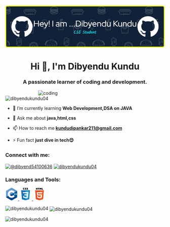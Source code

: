 ![logo](https://github.com/Dibyendukundu04/Dibyendukundu04/blob/main/github-header-image%20(1).png)
<h1 align="center">Hi 👋, I'm Dibyendu Kundu</h1>
<h3 align="center">A passionate learner of coding and development.</h3>
<img align="right" alt="coding" width="400" src="https://i.pinimg.com/originals/54/e3/7d/54e37d8074ebcde1d96c77d7b2a7f310.gif">

<p align="left"> <img src="https://komarev.com/ghpvc/?username=dibyendukundu04&label=Profile%20views&color=0e75b6&style=flat" alt="dibyendukundu04" /> </p>

- 🌱 I’m currently learning **Web Development,DSA on JAVA**

- 💬 Ask me about **java,html,css**

- 📫 How to reach me **kundudipankar211@gmail.com**

- ⚡ Fun fact **just dive in tech😊**

<h3 align="left">Connect with me:</h3>
<p align="left">
<a href="https://twitter.com/@dibyend54100636" target="blank"><img align="center" src="https://raw.githubusercontent.com/rahuldkjain/github-profile-readme-generator/master/src/images/icons/Social/twitter.svg" alt="@dibyend54100636" height="30" width="40" /></a>
<a href="https://instagram.com/dibyendukundu04" target="blank"><img align="center" src="https://raw.githubusercontent.com/rahuldkjain/github-profile-readme-generator/master/src/images/icons/Social/instagram.svg" alt="dibyendukundu04" height="30" width="40" /></a>
</p>

<h3 align="left">Languages and Tools:</h3>
<p align="left"> <a href="https://www.w3schools.com/cpp/" target="_blank" rel="noreferrer"> <img src="https://raw.githubusercontent.com/devicons/devicon/master/icons/cplusplus/cplusplus-original.svg" alt="cplusplus" width="40" height="40"/> </a> <a href="https://www.w3schools.com/css/" target="_blank" rel="noreferrer"> <img src="https://raw.githubusercontent.com/devicons/devicon/master/icons/css3/css3-original-wordmark.svg" alt="css3" width="40" height="40"/> </a> <a href="https://www.w3.org/html/" target="_blank" rel="noreferrer"> <img src="https://raw.githubusercontent.com/devicons/devicon/master/icons/html5/html5-original-wordmark.svg" alt="html5" width="40" height="40"/> </a> </p>

<p><img align="left" src="https://github-readme-stats.vercel.app/api/top-langs?username=dibyendukundu04&show_icons=true&locale=en&layout=compact" alt="dibyendukundu04" /></p>

<p>&nbsp;<img align="center" src="https://github-readme-stats.vercel.app/api?username=dibyendukundu04&show_icons=true&locale=en" alt="dibyendukundu04" /></p>

<p><img align="center" src="https://github-readme-streak-stats.herokuapp.com/?user=dibyendukundu04&" alt="dibyendukundu04" /></p>
